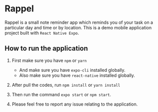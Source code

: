 # Rappel #

Rappel is a small note reminder app which reminds you of your task on a particular day and time or by location.
This is a demo mobile application project built with `React Native Expo`.

## How to run the application ##

1. First make sure you have `npm` or `yarn`  
    - And make sure you have `expo-cli` installed globally.
    - Also make sure you have `react-native` installed globally.

2. After pull the codes, run `npm install` or `yarn install`

3. Then run the command `expo start` or `npm start`.

4. Please feel free to report any issue relating to the application.
